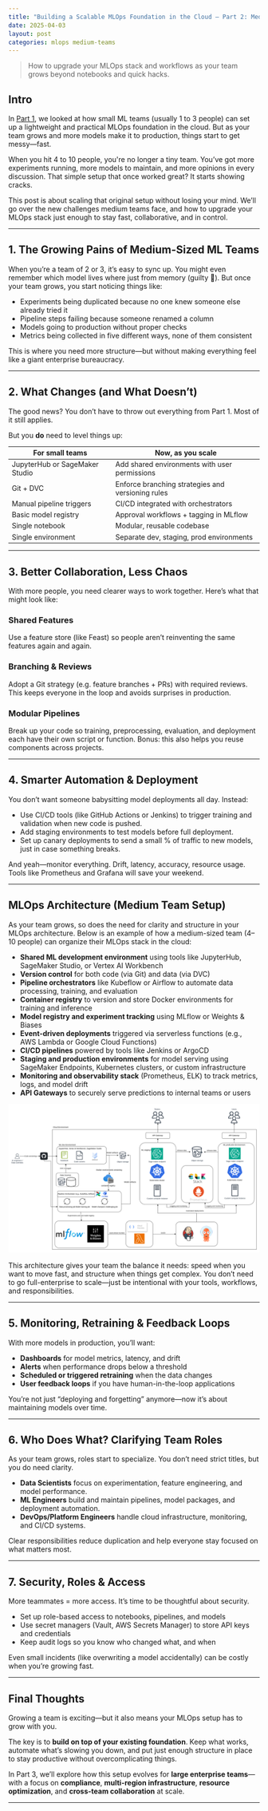 ```yaml
---
title: "Building a Scalable MLOps Foundation in the Cloud – Part 2: Medium Teams Setup"
date: 2025-04-03
layout: post
categories: mlops medium-teams
---
```


> How to upgrade your MLOps stack and workflows as your team grows beyond notebooks and quick hacks.

## Intro

In [Part 1](https://mostafax.github.io/mlops-small-teams/), we looked at how small ML teams (usually 1 to 3 people) can set up a lightweight and practical MLOps foundation in the cloud. But as your team grows and more models make it to production, things start to get messy—fast.

When you hit 4 to 10 people, you're no longer a tiny team. You’ve got more experiments running, more models to maintain, and more opinions in every discussion. That simple setup that once worked great? It starts showing cracks.

This post is about scaling that original setup without losing your mind. We’ll go over the new challenges medium teams face, and how to upgrade your MLOps stack just enough to stay fast, collaborative, and in control.

---

## 1. The Growing Pains of Medium-Sized ML Teams

When you’re a team of 2 or 3, it’s easy to sync up. You might even remember which model lives where just from memory (guilty 🙋). But once your team grows, you start noticing things like:

- Experiments being duplicated because no one knew someone else already tried it  
- Pipeline steps failing because someone renamed a column  
- Models going to production without proper checks  
- Metrics being collected in five different ways, none of them consistent  

This is where you need more structure—but without making everything feel like a giant enterprise bureaucracy.

---

## 2. What Changes (and What Doesn’t)

The good news? You don’t have to throw out everything from Part 1. Most of it still applies.

But you **do** need to level things up:

| For small teams                 | Now, as you scale                               |
|---------------------------------|--------------------------------------------------|
| JupyterHub or SageMaker Studio  | Add shared environments with user permissions    |
| Git + DVC                       | Enforce branching strategies and versioning rules|
| Manual pipeline triggers        | CI/CD integrated with orchestrators              |
| Basic model registry            | Approval workflows + tagging in MLflow           |
| Single notebook                 | Modular, reusable codebase                       |
| Single environment              | Separate dev, staging, prod environments         |

---

## 3. Better Collaboration, Less Chaos

With more people, you need clearer ways to work together. Here’s what that might look like:

### Shared Features  
Use a feature store (like Feast) so people aren’t reinventing the same features again and again.

### Branching & Reviews  
Adopt a Git strategy (e.g. feature branches + PRs) with required reviews. This keeps everyone in the loop and avoids surprises in production.

### Modular Pipelines  
Break up your code so training, preprocessing, evaluation, and deployment each have their own script or function. Bonus: this also helps you reuse components across projects.

---

## 4. Smarter Automation & Deployment

You don’t want someone babysitting model deployments all day. Instead:

- Use CI/CD tools (like GitHub Actions or Jenkins) to trigger training and validation when new code is pushed.
- Add staging environments to test models before full deployment.
- Set up canary deployments to send a small % of traffic to new models, just in case something breaks.

And yeah—monitor everything. Drift, latency, accuracy, resource usage. Tools like Prometheus and Grafana will save your weekend.

---

## MLOps Architecture (Medium Team Setup)

As your team grows, so does the need for clarity and structure in your MLOps architecture. Below is an example of how a medium-sized team (4–10 people) can organize their MLOps stack in the cloud:

- **Shared ML development environment** using tools like JupyterHub, SageMaker Studio, or Vertex AI Workbench
- **Version control** for both code (via Git) and data (via DVC)
- **Pipeline orchestrators** like Kubeflow or Airflow to automate data processing, training, and evaluation
- **Container registry** to version and store Docker environments for training and inference
- **Model registry and experiment tracking** using MLflow or Weights & Biases
- **Event-driven deployments** triggered via serverless functions (e.g., AWS Lambda or Google Cloud Functions)
- **CI/CD pipelines** powered by tools like Jenkins or ArgoCD
- **Staging and production environments** for model serving using SageMaker Endpoints, Kubernetes clusters, or custom infrastructure
- **Monitoring and observability stack** (Prometheus, ELK) to track metrics, logs, and model drift
- **API Gateways** to securely serve predictions to internal teams or users

![MLOps Architecture – Medium Teams](/images/meduim-team-mlops.png)

This architecture gives your team the balance it needs: speed when you want to move fast, and structure when things get complex. You don’t need to go full-enterprise to scale—just be intentional with your tools, workflows, and responsibilities.

---

## 5. Monitoring, Retraining & Feedback Loops

With more models in production, you’ll want:

- **Dashboards** for model metrics, latency, and drift  
- **Alerts** when performance drops below a threshold  
- **Scheduled or triggered retraining** when the data changes  
- **User feedback loops** if you have human-in-the-loop applications  

You’re not just “deploying and forgetting” anymore—now it’s about maintaining models over time.

---

## 6. Who Does What? Clarifying Team Roles

As your team grows, roles start to specialize. You don’t need strict titles, but you do need clarity.

- **Data Scientists** focus on experimentation, feature engineering, and model performance.
- **ML Engineers** build and maintain pipelines, model packages, and deployment automation.
- **DevOps/Platform Engineers** handle cloud infrastructure, monitoring, and CI/CD systems.

Clear responsibilities reduce duplication and help everyone stay focused on what matters most.

---

## 7. Security, Roles & Access

More teammates = more access. It’s time to be thoughtful about security.

- Set up role-based access to notebooks, pipelines, and models  
- Use secret managers (Vault, AWS Secrets Manager) to store API keys and credentials  
- Keep audit logs so you know who changed what, and when  

Even small incidents (like overwriting a model accidentally) can be costly when you’re growing fast.

---

## Final Thoughts

Growing a team is exciting—but it also means your MLOps setup has to grow with you.

The key is to **build on top of your existing foundation**. Keep what works, automate what’s slowing you down, and put just enough structure in place to stay productive without overcomplicating things.

In Part 3, we’ll explore how this setup evolves for **large enterprise teams**—with a focus on **compliance**, **multi-region infrastructure**, **resource optimization**, and **cross-team collaboration** at scale.

---